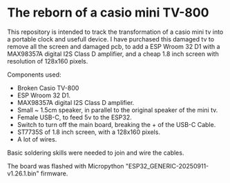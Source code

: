 # The reborn of a casio mini TV-800

This repository is intended to track the transformation of a casio mini tv into a portable clock and usefull device. I have purchased this damaged tv to remove all the screen and damaged pcb, to add a ESP Wroom 32 D1 with a MAX98357A digital I2S Class D amplifier, and a cheap 1.8 inch screen with resolution of 128x160 pixels.

Components used:

* Broken Casio TV-800
* ESP Wroom 32 D1.
* MAX98357A digital I2S Class D amplifier.
* Small ~ 1.5cm speaker, in parallel to the original speaker of the mini tv.
* Female USB-C, to feed 5v to the ESP32.
* Switch to turn off the main board, breaking the + of the USB-C Cable.
* ST7735S of 1.8 inch screen, with a 128x160 pixels.
* A lot of wires.

Basic soldering skills were needed to join and wire the cables.

The board was flashed with Micropython "ESP32_GENERIC-20250911-v1.26.1.bin" firmware.
